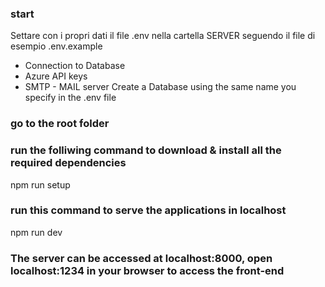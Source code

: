 ### start
Settare con i propri dati il file .env nella cartella SERVER seguendo il file di esempio .env.example
- Connection to Database
- Azure API keys
- SMTP - MAIL server
Create a Database using the same name you specify in the .env file

### go to the root folder
### run the folliwing command to download & install all the required dependencies
npm run setup

### run this command to serve the applications in localhost
npm run dev

### The server can be accessed at localhost:8000, open localhost:1234 in your browser to access the front-end
